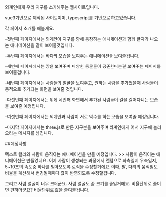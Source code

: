 외계인에게 우리 지구를 소개해주는 웹사이트입니다.

vue3기반으로 제작된 사이트이며, typescript를 기반으로 하고있습니다.

각 페이지 소개를 해볼게요.

-첫번째 페이지에서는 외계인이 지구를 향해 등장하는 애니메이션과 함께 글자가 나오는 애니메이션을 같이 보여줄것입니다.

-두번쨰 페이지에서는 바다의 모습을 보여주는 애니메이션을 보여줄겁니다.

-세번째 페이지에서는 땅을 보여주며 다양한 동물들이 공존한다는걸 보여주는 페이지를 보여줄겁니다.

-네번째 페이지에서는 사람들의 얼굴을 보여주고, 원하는 사람을 추가했을때 사람들이 동적으로 추가되는 화면을 보여줄 것입니다.

-다섯번째 페이지에서는 위에 네번째 화면에서 추가된 사람들이 길을 걸어다니는 모습을 보여줄 예정입니다.

-여섯번째 페이지에서는 외계인과 사람이 서로 악수를 하는 모습을 보여줄 예정입니다.

-마지막 페이지에서는 three.js로 만든 지구본을 보여주며 외계인에게 어서 지구에 놀러오라는 메시지를 남깁니다.


##예정사항

텍스트 컬러와 사람이 움직이는 애니메이션을 만들 예정입니다. >> 사람이 움직이는 애니메이션은 만들었네요. 이제 사람이 생성되는 과정에서 랜덤으로 좌측일지 우측일지, 5~10초의 속도중 하나를 받아오도록 로직을 수정할거에요. 이때, 팔, 다리의 움직임도 비율을 계산해서 변경될때마다 값이 반영되도록 수정할겁니다.

그리고 사람 얼굴이 너무 크더군요. 사람 얼굴도 좀 크기를 줄일거에요. 비율단위로 줄이면 편하더군요? 비율단위로 값을 줄여볼겁니다.
